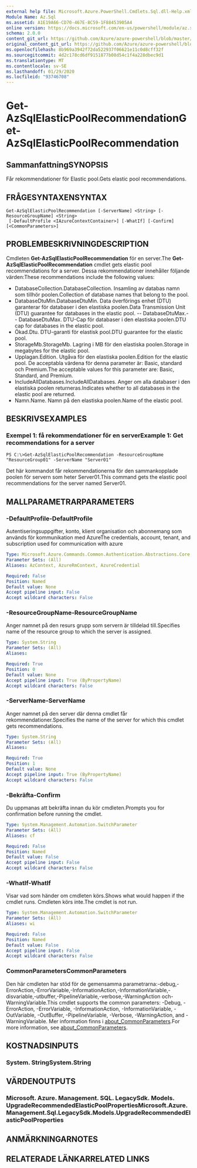 ```yaml
---
external help file: Microsoft.Azure.PowerShell.Cmdlets.Sql.dll-Help.xml
Module Name: Az.Sql
ms.assetid: A1E19A66-CD70-467E-8C59-1F88453905A4
online version: https://docs.microsoft.com/en-us/powershell/module/az.sql/get-azsqlelasticpoolrecommendation
schema: 2.0.0
content_git_url: https://github.com/Azure/azure-powershell/blob/master/src/Sql/Sql/help/Get-AzSqlElasticPoolRecommendation.md
original_content_git_url: https://github.com/Azure/azure-powershell/blob/master/src/Sql/Sql/help/Get-AzSqlElasticPoolRecommendation.md
ms.openlocfilehash: 8b969a3942f72da522937f06621e11c0d8cff32f
ms.sourcegitcommit: 4d2c178cd6df9151877b08d54c1f4a228dbec9d1
ms.translationtype: MT
ms.contentlocale: sv-SE
ms.lasthandoff: 01/29/2020
ms.locfileid: "93746708"
---
```

# <span data-ttu-id="0f472-101">Get-AzSqlElasticPoolRecommendation</span><span class="sxs-lookup"><span data-stu-id="0f472-101">Get-AzSqlElasticPoolRecommendation</span></span>

## <span data-ttu-id="0f472-102">Sammanfattning</span><span class="sxs-lookup"><span data-stu-id="0f472-102">SYNOPSIS</span></span>
<span data-ttu-id="0f472-103">Får rekommendationer för Elastic pool.</span><span class="sxs-lookup"><span data-stu-id="0f472-103">Gets elastic pool recommendations.</span></span>

## <span data-ttu-id="0f472-104">FRÅGESYNTAXEN</span><span class="sxs-lookup"><span data-stu-id="0f472-104">SYNTAX</span></span>

```
Get-AzSqlElasticPoolRecommendation [-ServerName] <String> [-ResourceGroupName] <String>
 [-DefaultProfile <IAzureContextContainer>] [-WhatIf] [-Confirm] [<CommonParameters>]
```

## <span data-ttu-id="0f472-105">PROBLEMBESKRIVNING</span><span class="sxs-lookup"><span data-stu-id="0f472-105">DESCRIPTION</span></span>
<span data-ttu-id="0f472-106">Cmdleten **Get-AzSqlElasticPoolRecommendation** för en server.</span><span class="sxs-lookup"><span data-stu-id="0f472-106">The **Get-AzSqlElasticPoolRecommendation** cmdlet gets elastic pool recommendations for a server.</span></span>
<span data-ttu-id="0f472-107">Dessa rekommendationer innehåller följande värden:</span><span class="sxs-lookup"><span data-stu-id="0f472-107">These recommendations include the following values:</span></span>
- <span data-ttu-id="0f472-108">DatabaseCollection.</span><span class="sxs-lookup"><span data-stu-id="0f472-108">DatabaseCollection.</span></span> <span data-ttu-id="0f472-109">Insamling av databas namn som tillhör poolen.</span><span class="sxs-lookup"><span data-stu-id="0f472-109">Collection of database names that belong to the pool.</span></span> 
- <span data-ttu-id="0f472-110">DatabaseDtuMin.</span><span class="sxs-lookup"><span data-stu-id="0f472-110">DatabaseDtuMin.</span></span> <span data-ttu-id="0f472-111">Data överförings enhet (DTU) garanterar för databaser i den elastiska poolen.</span><span class="sxs-lookup"><span data-stu-id="0f472-111">Data Transmission Unit (DTU) guarantee for databases in the elastic pool.</span></span> 
 <span data-ttu-id="0f472-112">-- DatabaseDtuMax.</span><span class="sxs-lookup"><span data-stu-id="0f472-112">-- DatabaseDtuMax.</span></span> <span data-ttu-id="0f472-113">DTU-Cap för databaser i den elastiska poolen.</span><span class="sxs-lookup"><span data-stu-id="0f472-113">DTU cap for databases in the elastic pool.</span></span> 
- <span data-ttu-id="0f472-114">Ökad.</span><span class="sxs-lookup"><span data-stu-id="0f472-114">Dtu.</span></span> <span data-ttu-id="0f472-115">DTU-garanti för elastisk pool.</span><span class="sxs-lookup"><span data-stu-id="0f472-115">DTU guarantee for the elastic pool.</span></span> 
- <span data-ttu-id="0f472-116">StorageMb.</span><span class="sxs-lookup"><span data-stu-id="0f472-116">StorageMb.</span></span> <span data-ttu-id="0f472-117">Lagring i MB för den elastiska poolen.</span><span class="sxs-lookup"><span data-stu-id="0f472-117">Storage in megabytes for the elastic pool.</span></span> 
- <span data-ttu-id="0f472-118">Upplagan.</span><span class="sxs-lookup"><span data-stu-id="0f472-118">Edition.</span></span> <span data-ttu-id="0f472-119">Utgåva för den elastiska poolen.</span><span class="sxs-lookup"><span data-stu-id="0f472-119">Edition for the elastic pool.</span></span> <span data-ttu-id="0f472-120">De acceptabla värdena för denna parameter är: Basic, standard och Premium.</span><span class="sxs-lookup"><span data-stu-id="0f472-120">The acceptable values for this parameter are: Basic, Standard, and Premium.</span></span> 
- <span data-ttu-id="0f472-121">IncludeAllDatabases.</span><span class="sxs-lookup"><span data-stu-id="0f472-121">IncludeAllDatabases.</span></span> <span data-ttu-id="0f472-122">Anger om alla databaser i den elastiska poolen returneras.</span><span class="sxs-lookup"><span data-stu-id="0f472-122">Indicates whether to all databases in the elastic pool are returned.</span></span> 
- <span data-ttu-id="0f472-123">Namn.</span><span class="sxs-lookup"><span data-stu-id="0f472-123">Name.</span></span> <span data-ttu-id="0f472-124">Namn på den elastiska poolen.</span><span class="sxs-lookup"><span data-stu-id="0f472-124">Name of the elastic pool.</span></span>

## <span data-ttu-id="0f472-125">BESKRIVS</span><span class="sxs-lookup"><span data-stu-id="0f472-125">EXAMPLES</span></span>

### <span data-ttu-id="0f472-126">Exempel 1: få rekommendationer för en server</span><span class="sxs-lookup"><span data-stu-id="0f472-126">Example 1: Get recommendations for a server</span></span>
```
PS C:\>Get-AzSqlElasticPoolRecommendation -ResourceGroupName "ResourceGroup01" -ServerName "Server01"
```

<span data-ttu-id="0f472-127">Det här kommandot får rekommendationerna för den sammankopplade poolen för servern som heter Server01.</span><span class="sxs-lookup"><span data-stu-id="0f472-127">This command gets the elastic pool recommendations for the server named Server01.</span></span>

## <span data-ttu-id="0f472-128">MALLPARAMETRAR</span><span class="sxs-lookup"><span data-stu-id="0f472-128">PARAMETERS</span></span>

### <span data-ttu-id="0f472-129">-DefaultProfile</span><span class="sxs-lookup"><span data-stu-id="0f472-129">-DefaultProfile</span></span>
<span data-ttu-id="0f472-130">Autentiseringsuppgifter, konto, klient organisation och abonnemang som används för kommunikation med Azure</span><span class="sxs-lookup"><span data-stu-id="0f472-130">The credentials, account, tenant, and subscription used for communication with azure</span></span>

```yaml
Type: Microsoft.Azure.Commands.Common.Authentication.Abstractions.Core.IAzureContextContainer
Parameter Sets: (All)
Aliases: AzContext, AzureRmContext, AzureCredential

Required: False
Position: Named
Default value: None
Accept pipeline input: False
Accept wildcard characters: False
```

### <span data-ttu-id="0f472-131">-ResourceGroupName</span><span class="sxs-lookup"><span data-stu-id="0f472-131">-ResourceGroupName</span></span>
<span data-ttu-id="0f472-132">Anger namnet på den resurs grupp som servern är tilldelad till.</span><span class="sxs-lookup"><span data-stu-id="0f472-132">Specifies name of the resource group to which the server is assigned.</span></span>

```yaml
Type: System.String
Parameter Sets: (All)
Aliases:

Required: True
Position: 0
Default value: None
Accept pipeline input: True (ByPropertyName)
Accept wildcard characters: False
```

### <span data-ttu-id="0f472-133">-ServerName</span><span class="sxs-lookup"><span data-stu-id="0f472-133">-ServerName</span></span>
<span data-ttu-id="0f472-134">Anger namnet på den server där denna cmdlet får rekommendationer.</span><span class="sxs-lookup"><span data-stu-id="0f472-134">Specifies the name of the server for which this cmdlet gets recommendations.</span></span>

```yaml
Type: System.String
Parameter Sets: (All)
Aliases:

Required: True
Position: 1
Default value: None
Accept pipeline input: True (ByPropertyName)
Accept wildcard characters: False
```

### <span data-ttu-id="0f472-135">-Bekräfta</span><span class="sxs-lookup"><span data-stu-id="0f472-135">-Confirm</span></span>
<span data-ttu-id="0f472-136">Du uppmanas att bekräfta innan du kör cmdleten.</span><span class="sxs-lookup"><span data-stu-id="0f472-136">Prompts you for confirmation before running the cmdlet.</span></span>

```yaml
Type: System.Management.Automation.SwitchParameter
Parameter Sets: (All)
Aliases: cf

Required: False
Position: Named
Default value: False
Accept pipeline input: False
Accept wildcard characters: False
```

### <span data-ttu-id="0f472-137">-WhatIf</span><span class="sxs-lookup"><span data-stu-id="0f472-137">-WhatIf</span></span>
<span data-ttu-id="0f472-138">Visar vad som händer om cmdleten körs.</span><span class="sxs-lookup"><span data-stu-id="0f472-138">Shows what would happen if the cmdlet runs.</span></span>
<span data-ttu-id="0f472-139">Cmdleten körs inte.</span><span class="sxs-lookup"><span data-stu-id="0f472-139">The cmdlet is not run.</span></span>

```yaml
Type: System.Management.Automation.SwitchParameter
Parameter Sets: (All)
Aliases: wi

Required: False
Position: Named
Default value: False
Accept pipeline input: False
Accept wildcard characters: False
```

### <span data-ttu-id="0f472-140">CommonParameters</span><span class="sxs-lookup"><span data-stu-id="0f472-140">CommonParameters</span></span>
<span data-ttu-id="0f472-141">Den här cmdleten har stöd för de gemensamma parametrarna:-debug,-ErrorAction,-ErrorVariable,-InformationAction,-InformationVariable,-disvariable,-utbuffer,-PipelineVariable,-verbose,-WarningAction och-WarningVariable.</span><span class="sxs-lookup"><span data-stu-id="0f472-141">This cmdlet supports the common parameters: -Debug, -ErrorAction, -ErrorVariable, -InformationAction, -InformationVariable, -OutVariable, -OutBuffer, -PipelineVariable, -Verbose, -WarningAction, and -WarningVariable.</span></span> <span data-ttu-id="0f472-142">Mer information finns i [about_CommonParameters](https://go.microsoft.com/fwlink/?LinkID=113216).</span><span class="sxs-lookup"><span data-stu-id="0f472-142">For more information, see [about_CommonParameters](https://go.microsoft.com/fwlink/?LinkID=113216).</span></span>

## <span data-ttu-id="0f472-143">KOSTNADS</span><span class="sxs-lookup"><span data-stu-id="0f472-143">INPUTS</span></span>

### <span data-ttu-id="0f472-144">System. String</span><span class="sxs-lookup"><span data-stu-id="0f472-144">System.String</span></span>

## <span data-ttu-id="0f472-145">VÄRDEN</span><span class="sxs-lookup"><span data-stu-id="0f472-145">OUTPUTS</span></span>

### <span data-ttu-id="0f472-146">Microsoft. Azure. Management. SQL. LegacySdk. Models. UpgradeRecommendedElasticPoolProperties</span><span class="sxs-lookup"><span data-stu-id="0f472-146">Microsoft.Azure.Management.Sql.LegacySdk.Models.UpgradeRecommendedElasticPoolProperties</span></span>

## <span data-ttu-id="0f472-147">ANMÄRKNINGAR</span><span class="sxs-lookup"><span data-stu-id="0f472-147">NOTES</span></span>

## <span data-ttu-id="0f472-148">RELATERADE LÄNKAR</span><span class="sxs-lookup"><span data-stu-id="0f472-148">RELATED LINKS</span></span>
